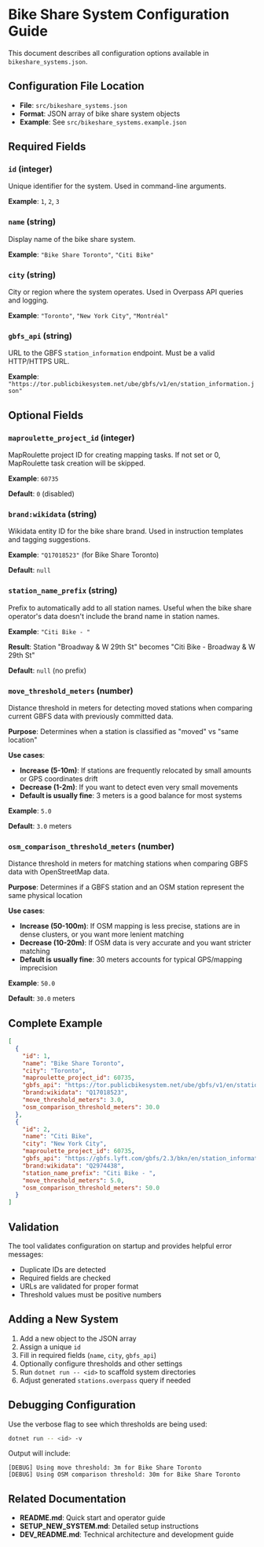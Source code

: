 # Bike Share System Configuration Guide

This document describes all configuration options available in `bikeshare_systems.json`.

## Configuration File Location

- **File**: `src/bikeshare_systems.json`
- **Format**: JSON array of bike share system objects
- **Example**: See `src/bikeshare_systems.example.json`

## Required Fields

### `id` (integer)
Unique identifier for the system. Used in command-line arguments.

**Example**: `1`, `2`, `3`

### `name` (string)
Display name of the bike share system.

**Example**: `"Bike Share Toronto"`, `"Citi Bike"`

### `city` (string)
City or region where the system operates. Used in Overpass API queries and logging.

**Example**: `"Toronto"`, `"New York City"`, `"Montréal"`

### `gbfs_api` (string)
URL to the GBFS `station_information` endpoint. Must be a valid HTTP/HTTPS URL.

**Example**: `"https://tor.publicbikesystem.net/ube/gbfs/v1/en/station_information.json"`

## Optional Fields

### `maproulette_project_id` (integer)
MapRoulette project ID for creating mapping tasks. If not set or 0, MapRoulette task creation will be skipped.

**Example**: `60735`

**Default**: `0` (disabled)

### `brand:wikidata` (string)
Wikidata entity ID for the bike share brand. Used in instruction templates and tagging suggestions.

**Example**: `"Q17018523"` (for Bike Share Toronto)

**Default**: `null`

### `station_name_prefix` (string)
Prefix to automatically add to all station names. Useful when the bike share operator's data doesn't include the brand name in station names.

**Example**: `"Citi Bike - "`

**Result**: Station "Broadway & W 29th St" becomes "Citi Bike - Broadway & W 29th St"

**Default**: `null` (no prefix)

### `move_threshold_meters` (number)
Distance threshold in meters for detecting moved stations when comparing current GBFS data with previously committed data.

**Purpose**: Determines when a station is classified as "moved" vs "same location"

**Use cases**:
- **Increase (5-10m)**: If stations are frequently relocated by small amounts or GPS coordinates drift
- **Decrease (1-2m)**: If you want to detect even very small movements
- **Default is usually fine**: 3 meters is a good balance for most systems

**Example**: `5.0`

**Default**: `3.0` meters

### `osm_comparison_threshold_meters` (number)
Distance threshold in meters for matching stations when comparing GBFS data with OpenStreetMap data.

**Purpose**: Determines if a GBFS station and an OSM station represent the same physical location

**Use cases**:
- **Increase (50-100m)**: If OSM mapping is less precise, stations are in dense clusters, or you want more lenient matching
- **Decrease (10-20m)**: If OSM data is very accurate and you want stricter matching
- **Default is usually fine**: 30 meters accounts for typical GPS/mapping imprecision

**Example**: `50.0`

**Default**: `30.0` meters

## Complete Example

```json
[
  {
    "id": 1,
    "name": "Bike Share Toronto",
    "city": "Toronto",
    "maproulette_project_id": 60735,
    "gbfs_api": "https://tor.publicbikesystem.net/ube/gbfs/v1/en/station_information.json",
    "brand:wikidata": "Q17018523",
    "move_threshold_meters": 3.0,
    "osm_comparison_threshold_meters": 30.0
  },
  {
    "id": 2,
    "name": "Citi Bike",
    "city": "New York City",
    "maproulette_project_id": 60735,
    "gbfs_api": "https://gbfs.lyft.com/gbfs/2.3/bkn/en/station_information.json",
    "brand:wikidata": "Q2974438",
    "station_name_prefix": "Citi Bike - ",
    "move_threshold_meters": 5.0,
    "osm_comparison_threshold_meters": 50.0
  }
]
```

## Validation

The tool validates configuration on startup and provides helpful error messages:

- Duplicate IDs are detected
- Required fields are checked
- URLs are validated for proper format
- Threshold values must be positive numbers

## Adding a New System

1. Add a new object to the JSON array
2. Assign a unique `id`
3. Fill in required fields (`name`, `city`, `gbfs_api`)
4. Optionally configure thresholds and other settings
5. Run `dotnet run -- <id>` to scaffold system directories
6. Adjust generated `stations.overpass` query if needed

## Debugging Configuration

Use the verbose flag to see which thresholds are being used:

```bash
dotnet run -- <id> -v
```

Output will include:
```
[DEBUG] Using move threshold: 3m for Bike Share Toronto
[DEBUG] Using OSM comparison threshold: 30m for Bike Share Toronto
```

## Related Documentation

- **README.md**: Quick start and operator guide
- **SETUP_NEW_SYSTEM.md**: Detailed setup instructions
- **DEV_README.md**: Technical architecture and development guide
